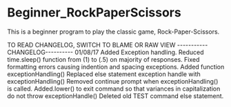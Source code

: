 # Beginner_RockPaperScissors
This is a beginner program to play the classic game, Rock-Paper-Scissors.

TO READ CHANGELOG, SWITCH TO BLAME OR RAW VIEW
-----------CHANGELOG----------
01/08/17
Added Exception handling.
Reduced time.sleep() function from (1) to (.5) on majority of responses.
Fixed formatting errors causing indention and spacing exceptions.
Added function exceptionHandling()
Replaced else statement exception handle with exceptionHandling()
Removed continue prompt when exceptionHandling() is called.
Added.lower() to exit command so that variances in capitalization do not throw exceptionHandle()
Deleted old TEST command else statement.
